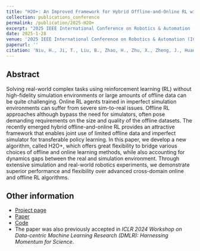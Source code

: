 ```yaml
---
title: "H2O+: An Improved Framework for Hybrid Offline-and-Online RL with Dynamics Gaps"
collection: publications_conference
permalink: /publication/2025-H2O+
excerpt: "2025 IEEE International Conference on Robotics & Automation (ICRA 2025)."
date: 2025-1-28
venue: '2025 IEEE International Conference on Robotics & Automation (ICRA 2025).'
paperurl: ''
citation: 'Niu, H., Ji, T., Liu, B., Zhao, H., Zhu, X., Zheng, J., Huang, P., Zhou, G., Hu, J., <b>Zhan, X.</b> H2O+: An Improved Framework for Hybrid Offline-and-Online RL with Dynamics Gaps. <i>2025 IEEE International Conference on Robotics & Automation (ICRA 2025)</i>.'
---
```


Abstract
---
Solving real-world complex tasks using reinforcement learning (RL) without high-fidelity simulation environments or large amounts of offline data can be quite challenging. Online RL agents trained in imperfect simulation environments can suffer from severe sim-to-real issues. Offline RL approaches although bypass the need for simulators, often pose demanding requirements on the size and quality of the offline datasets. The recently emerged hybrid offline-and-online RL provides an attractive framework that enables joint use of limited offline data and imperfect simulator for transferable policy learning. In this paper, we develop a new algorithm, called H2O+, which offers great flexibility to bridge various choices of offline and online learning methods, while also accounting for dynamics gaps between the real and simulation environment. Through extensive simulation and real-world robotics experiments, we demonstrate superior performance and flexibility over advanced cross-domain online and offline RL algorithms.

Other information
---
* [Project page](https://sites.google.com/view/h2oplusauthors/)
* [Paper](https://openreview.net/forum?id=4lxPsxpYBc)
* [Code](https://github.com/t6-thu/H2Oplus)
* The paper was also previously accepted in <i>ICLR 2024 Workshop on Data-centric Machine Learning Research (DMLR): Harnessing Momentum for Science</i>.